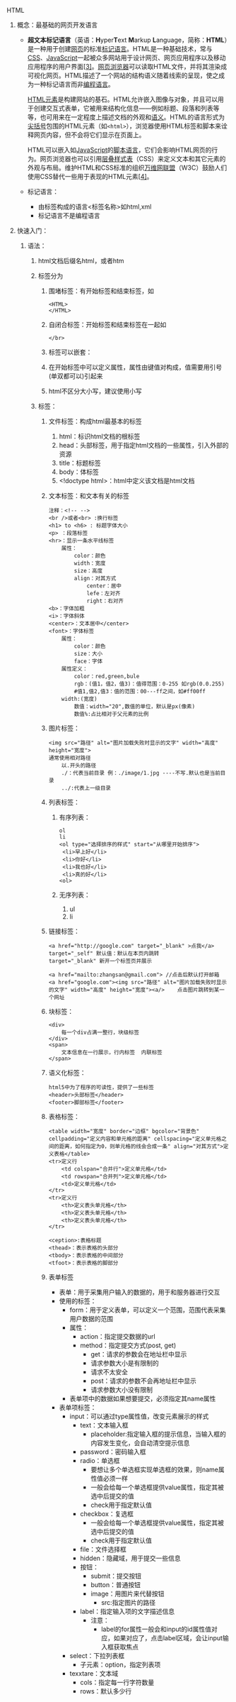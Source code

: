 HTML

1. 概念：最基础的网页开发语言

   * **超文本标记语言**（英语：**H**yper**T**ext **M**arkup **L**anguage，简称：**HTML**）是一种用于创建[网页](https://zh.wikipedia.org/wiki/网页)的标准[标记语言](https://zh.wikipedia.org/wiki/标记语言)。HTML是一种基础技术，常与[CSS](https://zh.wikipedia.org/wiki/CSS)、[JavaScript](https://zh.wikipedia.org/wiki/JavaScript)一起被众多网站用于设计网页、网页应用程序以及移动应用程序的用户界面[[3\]](https://zh.wikipedia.org/wiki/HTML#cite_note-3)。[网页浏览器](https://zh.wikipedia.org/wiki/网页浏览器)可以读取HTML文件，并将其渲染成可视化网页。HTML描述了一个网站的结构语义随着线索的呈现，使之成为一种标记语言而非[编程语言](https://zh.wikipedia.org/wiki/编程语言)。

     [HTML元素](https://zh.wikipedia.org/wiki/HTML元素)是构建网站的基石。HTML允许嵌入图像与对象，并且可以用于创建交互式表单，它被用来结构化信息——例如标题、段落和列表等等，也可用来在一定程度上描述文档的外观和[语义](https://zh.wikipedia.org/wiki/语义)。HTML的语言形式为[尖括号](https://zh.wikipedia.org/wiki/括号)包围的HTML元素（如`<html>`），浏览器使用HTML标签和脚本来诠释网页内容，但不会将它们显示在页面上。

     HTML可以嵌入如[JavaScript](https://zh.wikipedia.org/wiki/JavaScript)的[脚本语言](https://zh.wikipedia.org/wiki/脚本语言)，它们会影响HTML网页的行为。网页浏览器也可以引用[层叠样式表](https://zh.wikipedia.org/wiki/层叠样式表)（CSS）来定义文本和其它元素的外观与布局。维护HTML和CSS标准的组织[万维网联盟](https://zh.wikipedia.org/wiki/万维网联盟)（W3C）鼓励人们使用CSS替代一些用于表现的HTML元素[[4\]](https://zh.wikipedia.org/wiki/HTML#cite_note-deprecated-4)。

   * 标记语言：

     * 由标签构成的语言<标签名称>如html,xml
     * 标记语言不是编程语言

2. 快速入门：

   1. 语法：

      1. html文档后缀名html，或者htm

      2. 标签分为

         1. 围堵标签：有开始标签和结束标签，如

            ```
            <HTML>
            </HTML>
            ```

         2. 自闭合标签：开始标签和结束标签在一起如

            ```
            </br>
            ```

         3. 标签可以嵌套：

         4. 在开始标签中可以定义属性，属性由键值对构成，值需要用引号(单双都可以)引起来

         5. html不区分大小写，建议使用小写

      3. 标签：

         1. 文件标签：构成html最基本的标签

            1. html：标识html文档的根标签
            2. head：头部标签，用于指定html文档的一些属性，引入外部的资源
            3. title：标题标签
            4. body：体标签
            5. \<!doctype html>：html中定义该文档是html文档

         2. 文本标签：和文本有关的标签

            ```
            注释：<!-- -->
            <br />或者<br> :换行标签
            <h1> to <h6> : 标题字体大小
            <p> ：段落标签
            <hr>：显示一条水平线标签
            	属性：
            		color：颜色
            		width：宽度
            		size：高度
            		align：对其方式
            			center：居中
            			lefe：左对齐
            			right：右对齐
            <b>：字体加粗
            <i>：字体斜体
            <center>：文本居中</center>
            <font>：字体标签
            	属性：
            		color：颜色
            		size：大小
            		face：字体
            	属性定义：
            		color：red,green,bule
            		rgb：(值1，值2，值3)：值得范围：0-255 如rgb(0.0.255)
            		#值1,值2,值3：值的范围：00---ff之间，如#ff00ff
            	width:(宽度)
            		数值：width="20",数值的单位，默认是px(像素)
            		数值%:占比相对于父元素的比例
            ```

         3. 图片标签：

            ```
            <img src="路径" alt="图片加载失败时显示的文字" width="高度" height="宽度">
            通常使用相对路径
            	以.开头的路径
            	./：代表当前目录 例：./image/1.jpg ----不写.默认也是当前目录
            	../:代表上一级目录
            ```

         4. 列表标签：

            1. 有序列表：

               ```
               ol
               li
               <ol type="选择排序的样式" start="从哪里开始排序">
               	<li>早上好</li>
               	<li>你好</li>
               	<li>我也好</li>
               	<li>真的好</li>		
               <ol>
               ```

            2. 无序列表：

               1. ul
               2. li

         5. 链接标签：

            ```
            <a href="http://google.com" target="_blank" >点我</a>
            target="_self" 默认值：默认在本页内跳转
            target="_blank" 新开一个标签页并展示
            
            <a href="mailto:zhangsan@gmail.com"> //点击后默认打开邮箱
            <a href="google.com"><img src="路径" alt="图片加载失败时显示的文字" width="高度" height="宽度"><a/>    点击图片跳转到某一个网址
            ```

         6. 块标签：

            ```
            <div>
            	每一个div占满一整行，块级标签
            </div>
            <span>
            	文本信息在一行展示，行内标签  内联标签
            </span>
            ```

         7. 语义化标签：

            ```
            html5中为了程序的可读性，提供了一些标签
            <header>头部标签</header>
            <footer>脚部标签</footer>
            ```

         8. 表格标签：

            ```
            <table width="宽度" border="边框" bgcolor="背景色" cellpadding="定义内容和单元格的距离" cellspacing="定义单元格之间的距离，如何指定为0，则单元格的线会合成一条" align="对其方式">定义表格</table>
            <tr>定义行
                <td colspan="合并行">定义单元格</td>
                <td rowspan="合并列">定义单元格</td>
                <td>定义单元格</td>
            </tr>
            <tr>定义行
                <th>定义表头单元格</th>
                <th>定义表头单元格</th>
                <th>定义表头单元格</th>
            </tr>
            
            <ception>:表格标题
            <thead>：表示表格的头部分
            <tbody>：表示表格的中间部分
            <tfoot>：表示表格的脚部分
            ```

         9. 表单标签

            * 表单：用于采集用户输入的数据的，用于和服务器进行交互
            * 使用的标签：
              * form：用于定义表单，可以定义一个范围，范围代表采集用户数据的范围
              * 属性：
                * action：指定提交数据的url
                * method：指定提交方式(post, get)
                  * get：请求的参数会在地址栏中显示
                  * 请求参数大小是有限制的
                  * 请求不太安全
                  * post：请求的参数不会再地址栏中显示
                  * 请求参数大小没有限制
              * 表单项中的数据如果想要提交，必须指定其name属性
            * 表单项标签：
              * input：可以通过type属性值，改变元素展示的样式
                * text：文本输入框
                  * placeholder:指定输入框的提示信息，当输入框的内容发生变化，会自动清空提示信息
                * password：密码输入框
                * radio：单选框
                  * 要想让多个单选框实现单选框的效果，则name属性值必须一样
                  * 一般会给每一个单选框提供value属性，指定其被选中后提交的值
                  * check用于指定默认值
                * checkbox：复选框
                  * 一般会给每一个单选框提供value属性，指定其被选中后提交的值
                  * check用于指定默认值
                * file：文件选择框
                * hidden：隐藏域，用于提交一些信息
                * 按钮：
                  * submit：提交按钮
                  * button：普通按钮
                  * image：用图片来代替按钮
                    * src:指定图片的路径
                * label：指定输入项的文字描述信息
                  * 注意：
                    * label的for属性一般会和input的id属性值对应，如果对应了，点击label区域，会让input输入框获取焦点
              * select：下拉列表框
                * 子元素：option，指定列表项
              * texxtare：文本域
                * cols：指定每一行字符数量
                * rows：默认多少行